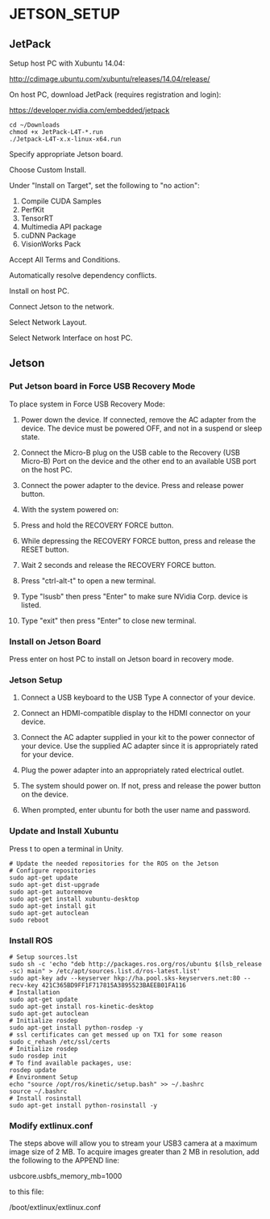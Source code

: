 # JETSON_SETUP


## JetPack

Setup host PC with Xubuntu 14.04:

<http://cdimage.ubuntu.com/xubuntu/releases/14.04/release/>

On host PC, download JetPack (requires registration and login):

<https://developer.nvidia.com/embedded/jetpack>

```shell
cd ~/Downloads
chmod +x JetPack-L4T-*.run
./Jetpack-L4T-x.x-linux-x64.run
```

Specify appropriate Jetson board.

Choose Custom Install.

Under "Install on Target", set the following to "no action":

1) Compile CUDA Samples
2) PerfKit
3) TensorRT
4) Multimedia API package
5) cuDNN Package
6) VisionWorks Pack

Accept All Terms and Conditions.

Automatically resolve dependency conflicts.

Install on host PC.

Connect Jetson to the network.

Select Network Layout.

Select Network Interface on host PC.

## Jetson

### Put Jetson board in Force USB Recovery Mode

To place system in Force USB Recovery Mode:

1. Power down the device. If connected, remove the AC adapter from the
   device. The device must be powered OFF, and not in a suspend or
   sleep state.

2. Connect the Micro-B plug on the USB cable to the Recovery (USB
   Micro-B) Port on the device and the other end to an available USB
   port on the host PC.

3. Connect the power adapter to the device. Press and release power button.

4. With the system powered on:

5. Press and hold the RECOVERY FORCE button.

6. While depressing the RECOVERY FORCE button, press and release the
   RESET button.

7. Wait 2 seconds and release the RECOVERY FORCE button.

8. Press "ctrl-alt-t" to open a new terminal.

9. Type "lsusb" then press "Enter" to make sure NVidia Corp. device is listed.

10. Type "exit" then press "Enter" to close new terminal.

### Install on Jetson Board

Press enter on host PC to install on Jetson board in recovery mode.

### Jetson Setup

1. Connect a USB keyboard to the USB Type A connector of your device.

2. Connect an HDMI-compatible display to the HDMI connector on your
   device.

3. Connect the AC adapter supplied in your kit to the power connector
   of your device. Use the supplied AC adapter since it is
   appropriately rated for your device.

4. Plug the power adapter into an appropriately rated electrical
   outlet.

5. The system should power on. If not, press and release the power
   button on the device.

6. When prompted, enter ubuntu for both the user name and password.

### Update and Install Xubuntu

Press <ctrl><alt>t to open a terminal in Unity.

```shell
# Update the needed repositories for the ROS on the Jetson
# Configure repositories
sudo apt-get update
sudo apt-get dist-upgrade
sudo apt-get autoremove
sudo apt-get install xubuntu-desktop
sudo apt-get install git
sudo apt-get autoclean
sudo reboot
```

### Install ROS

```shell
# Setup sources.lst
sudo sh -c 'echo "deb http://packages.ros.org/ros/ubuntu $(lsb_release -sc) main" > /etc/apt/sources.list.d/ros-latest.list'
sudo apt-key adv --keyserver hkp://ha.pool.sks-keyservers.net:80 --recv-key 421C365BD9FF1F717815A3895523BAEEB01FA116
# Installation
sudo apt-get update
sudo apt-get install ros-kinetic-desktop
sudo apt-get autoclean
# Initialize rosdep
sudo apt-get install python-rosdep -y
# ssl certificates can get messed up on TX1 for some reason
sudo c_rehash /etc/ssl/certs
# Initialize rosdep
sudo rosdep init
# To find available packages, use:
rosdep update
# Environment Setup
echo "source /opt/ros/kinetic/setup.bash" >> ~/.bashrc
source ~/.bashrc
# Install rosinstall
sudo apt-get install python-rosinstall -y
```

### Modify extlinux.conf

The steps above will allow you to stream your USB3 camera at a maximum image
size of 2 MB. To acquire images greater than 2 MB in resolution, add the
following to the APPEND line:

usbcore.usbfs_memory_mb=1000

to this file:

/boot/extlinux/extlinux.conf
